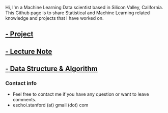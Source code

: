 Hi, I'm a Machine Learning Data scientist based in Silicon Valley, California. 
This Github page is to share Statistical and Machine Learning related knowledge and projects that I have worked on.

## [**-** Project](project/project.md)

## [**-** Lecture Note](lecture_note/lecturenote.md)

## [**-** Data Structure & Algorithm](dsa/dsa.md)

### Contact info
- Feel free to contact me if you have any question or want to leave comments. 
- eschoi.stanford (at) gmail (dot) com
